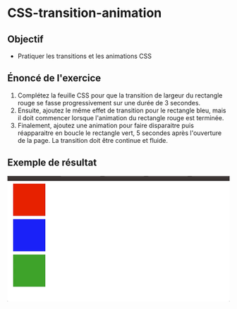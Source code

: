 # CSS-transition-animation

## Objectif

- Pratiquer les transitions et les animations CSS

## Énoncé de l'exercice

1. Complétez la feuille CSS pour que la transition de largeur du rectangle rouge se fasse progressivement sur une durée de 3 secondes.
2. Ensuite, ajoutez le même effet de transition pour le rectangle bleu, mais il doit commencer lorsque l'animation du rectangle rouge est terminée.
3. Finalement, ajoutez une animation pour faire disparaitre puis réapparaitre en boucle le rectangle vert, 5 secondes après l'ouverture de la page. La transition doit être continue et fluide.

## Exemple de résultat

![](docs/exemple.gif)